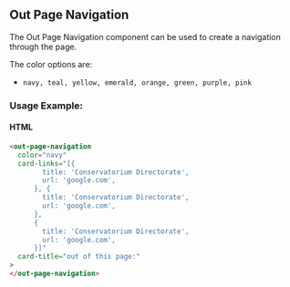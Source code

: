 ## Out Page Navigation

The Out Page Navigation component can be used to create a navigation through the page.

The color options are:

- `navy, teal, yellow, emerald, orange, green, purple, pink`

### Usage Example:

#### HTML

```html
<out-page-navigation
  color="navy"
  card-links="[{
        title: 'Conservatorium Directorate',
        url: 'google.com',
      }, {
        title: 'Conservatorium Directorate',
        url: 'google.com',
      },
      {
        title: 'Conservatorium Directorate',
        url: 'google.com',
      }]"
  card-title="out of this page:"
>
</out-page-navigation>
```
